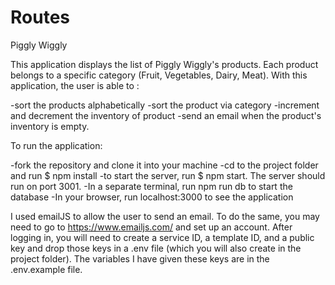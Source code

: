 # Routes


Piggly Wiggly

This application displays the list of Piggly Wiggly's products. Each product belongs to a specific category (Fruit, Vegetables, Dairy, Meat). With this application, the user is able to :

-sort the products alphabetically 
-sort the product via category
-increment and decrement the inventory of product
-send an email when the product's inventory is empty.


To run the application:


-fork the repository and clone it into your machine
-cd to the project folder and run $ npm install
-to start the server, run $ npm start. The server should run on port 3001.
-In a separate terminal, run npm run db to start the database
-In your browser, run localhost:3000 to see the application

I used emailJS to allow the user to send an email. To do the same, you may need to go to https://www.emailjs.com/ and set up an account. After logging in, you will need to create a service ID, a template ID, and a public key and drop those keys in a .env file (which you will also create in the project folder). The variables I have given these keys are in the .env.example file. 